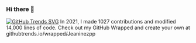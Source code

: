 ### Hi there 👋

[![GitHub Trends SVG](https://api.githubtrends.io/Jeaninezpp/svg/avgupta456/langs)](https://githubtrends.io)
In 2021, I made 1027 contributions and modified 14,000 lines of code. Check out my GitHub Wrapped and create your own at githubtrends.io/wrapped/Jeaninezpp

<!--
**Jeaninezpp/Jeaninezpp** is a ✨ _special_ ✨ repository because its `README.md` (this file) appears on your GitHub profile.

Here are some ideas to get you started:

- 🔭 I’m currently working on ...
- 🌱 I’m currently learning ...
- 👯 I’m looking to collaborate on ...
- 🤔 I’m looking for help with ...
- 💬 Ask me about ...
- 📫 How to reach me: ...
- 😄 Pronouns: ...
- ⚡ Fun fact: ...
-->
